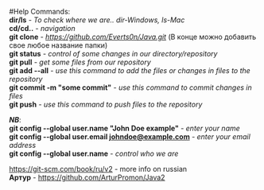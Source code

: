 #Help
Commands: </br>
**dir/ls** - *To check where we are.. dir-Windows, ls-Mac*</br>
**cd/cd..** - *navigation*</br>
**git clone** - *https://github.com/Everts0n/Java.git* (В конце можно добавить свое любое название папки)</br>
**git status** - *control of some changes in our directory/repository*</br>
**git pull** - *get some files from our repository*</br>
**git add --all** - *use this command to add the files or changes in files to the repository*</br>
**git commit -m "some commit"** - *use this command to commit changes in files*</br>
**git push** - *use this command to push files to the repository*</br>

***NB***:</br>
**git config --global user.name "John Doe example"** - *enter your name*</br>
**git config --global user.email johndoe@example.com** - *enter your email address*</br>
**git config --global user.name** - *control who we are*</br>

https://git-scm.com/book/ru/v2 - more info on russian</br>
**Артур** - https://github.com/ArturPromon/Java2
